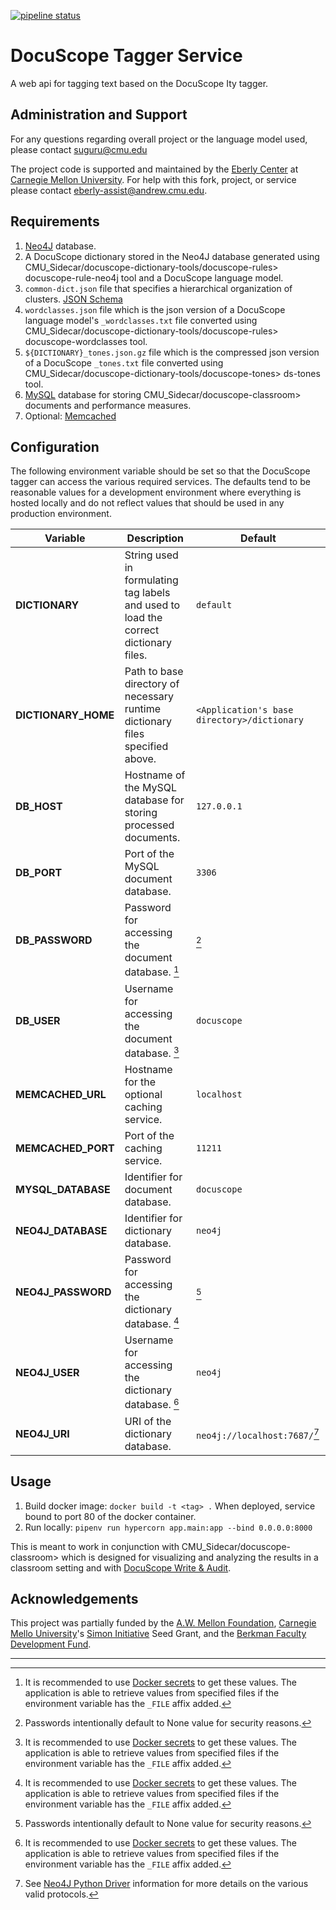 [![pipeline status](https://gitlab.com/CMU_Sidecar/docuscope-tag/badges/master/pipeline.svg)](https://gitlab.com/CMU_Sidecar/docuscope-tag/commits/master)

DocuScope Tagger Service
========================
A web api for tagging text based on the DocuScope Ity tagger.


## Administration and Support

For any questions regarding overall project or the language model used, please contact <suguru@cmu.edu>

The project code is supported and maintained by the [Eberly Center](https://www.cmu.edu/teaching/) at [Carnegie Mellon University](www.cmu.edu). For help with this fork, project, or service please contact <eberly-assist@andrew.cmu.edu>.


## Requirements
1. [Neo4J](https://neo4j.com/) database.
1. A DocuScope dictionary stored in the Neo4J database generated using
CMU_Sidecar/docuscope-dictionary-tools/docuscope-rules> docuscope-rule-neo4j tool and a DocuScope language model.
1. `common-dict.json` file that specifies a hierarchical organization of clusters. [JSON Schema](https://gitlab.com/CMU_Sidecar/docuscope-classroom/-/blob/master/api/common_dictionary_schema.json)
1. `wordclasses.json` file which is the json version of a DocuScope language model's `_wordclasses.txt` file converted using CMU_Sidecar/docuscope-dictionary-tools/docuscope-rules> docuscope-wordclasses tool.
1. `${DICTIONARY}_tones.json.gz` file which is the compressed json version of a DocuScope `_tones.txt` file converted using CMU_Sidecar/docuscope-dictionary-tools/docuscope-tones> ds-tones tool.
1. [MySQL](https://www.mysql.com/) database for storing CMU_Sidecar/docuscope-classroom> documents and performance measures.
1. Optional: [Memcached](https://memcached.org/)


## Configuration
The following environment variable should be set so that the DocuScope tagger
can access the various required services.  The defaults tend to be reasonable values for a development environment where everything is hosted locally and do not reflect values that should be used in any production environment.

| Variable | Description | Default |
| ---      | ---         | ---     |
| **DICTIONARY** | String used in formulating tag labels and used to load the correct dictionary files. | `default` |
| **DICTIONARY_HOME** | Path to base directory of necessary runtime dictionary files specified above. | `<Application's base directory>/dictionary` |
| **DB_HOST** | Hostname of the MySQL database for storing processed documents. | `127.0.0.1` |
| **DB_PORT** | Port of the MySQL document database. | `3306` |
| **DB_PASSWORD** | Password for accessing the document database. [^docker_secrets] | [^blank] |
| **DB_USER** | Username for accessing the document database. [^docker_secrets] | `docuscope` |
| **MEMCACHED_URL** | Hostname for the optional caching service. | `localhost` |
| **MEMCACHED_PORT** | Port of the caching service. | `11211` |
| **MYSQL_DATABASE** | Identifier for document database. | `docuscope` |
| **NEO4J_DATABASE** | Identifier for dictionary database. | `neo4j` |
| **NEO4J_PASSWORD** | Password for accessing the dictionary database. [^docker_secrets] | [^blank] |
| **NEO4J_USER** | Username for accessing the dictionary database. [^docker_secrets] | `neo4j` |
| **NEO4J_URI** | URI of the dictionary database. | `neo4j://localhost:7687/`[^neo4j_protocol] |

[^docker_secrets]: It is recommended to use [Docker secrets](https://docs.docker.com/engine/swarm/secrets/) to get these values.  The application is able to retrieve values from specified files if the environment variable has the `_FILE` affix added.

[^blank]: Passwords intentionally default to None value for security reasons.

[^neo4j_protocol]: See [Neo4J Python Driver](https://neo4j.com/developer/python/) information for more details on the various valid protocols.


## Usage
1. Build docker image: `docker build -t <tag> .`
When deployed, service bound to port 80 of the docker container.
1. Run locally: `pipenv run hypercorn app.main:app --bind 0.0.0.0:8000`

This is meant to work in conjunction with CMU_Sidecar/docuscope-classroom>
which is designed for visualizing and analyzing the results in a classroom
setting and with [DocuScope Write & Audit](https://github.com/CMUEberlyCenter/eberly-docuscope-wa).


## Acknowledgements

This project was partially funded by the [A.W. Mellon Foundation](https://mellon.org/), [Carnegie Mello University](https://www.cmu.edu/)'s [Simon Initiative](https://www.cmu.edu/simon/) Seed Grant, and the [Berkman Faculty Development Fund](https://www.cmu.edu/proseed/proseed-seed-grants/berkman-faculty-development-fund.html).

---
